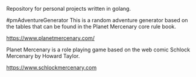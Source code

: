 Repository for personal projects written in golang.

#pmAdventureGenerator
This is a random adventure generator based on the tables that can be found in the Planet Mercenary core rule book.

https://www.planetmercenary.com/

Planet Mercenary is a role playing game based on the web comic Schlock Mercenary by Howard Taylor.

https://www.schlockmercenary.com
